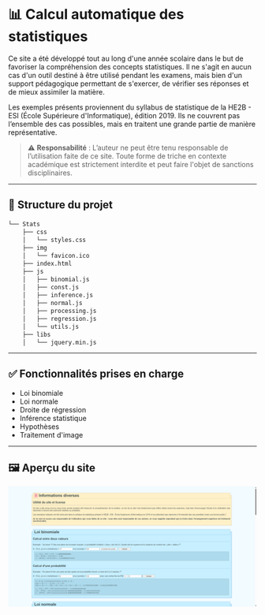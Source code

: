 # 📊 Calcul automatique des statistiques

Ce site a été développé tout au long d'une année scolaire dans le but de favoriser la compréhension des concepts statistiques. Il ne s'agit en aucun cas d'un outil destiné à être utilisé pendant les examens, mais bien d'un support pédagogique permettant de s'exercer, de vérifier ses réponses et de mieux assimiler la matière.

Les exemples présents proviennent du syllabus de statistique de la HE2B - ESI (École Supérieure d'Informatique), édition 2019. Ils ne couvrent pas l’ensemble des cas possibles, mais en traitent une grande partie de manière représentative.

> ⚠️ **Responsabilité** : L’auteur ne peut être tenu responsable de l’utilisation faite de ce site. Toute forme de triche en contexte académique est strictement interdite et peut faire l'objet de sanctions disciplinaires.

---

## 📁 Structure du projet

```
└── Stats
    ├── css
    │   └── styles.css
    ├── img
    │   └── favicon.ico
    ├── index.html
    ├── js
    │   ├── binomial.js
    │   ├── const.js
    │   ├── inference.js
    │   ├── normal.js
    │   ├── processing.js
    │   ├── regression.js
    │   └── utils.js
    ├── libs
    │   └── jquery.min.js
```

---

## ✅ Fonctionnalités prises en charge

- Loi binomiale  
- Loi normale  
- Droite de régression  
- Inférence statistique  
- Hypothèses  
- Traitement d'image

---

## 🖼️ Aperçu du site

![Exemple du site](https://github.com/DylanBricar/StatsAutomator/blob/master/img/screens/website.png "Exemple du site")